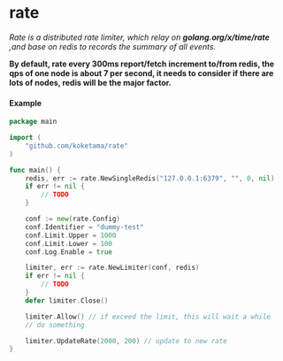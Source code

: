 # rate
*Rate is a distributed rate limiter, which relay on **golang.org/x/time/rate** ,and base on redis to records the summary of all events.*

**By default, rate every 300ms report/fetch increment to/from redis, the qps of one node is about 7 per second, it needs to consider if there are lots of nodes, redis will be the major factor.**





#### Example

```go
package main

import (
	"github.com/koketama/rate"
)

func main() {
	redis, err := rate.NewSingleRedis("127.0.0.1:6379", "", 0, nil)
	if err != nil {
		// TODO
	}

	conf := new(rate.Config)
	conf.Identifier = "dummy-test"
	conf.Limit.Upper = 1000
	conf.Limit.Lower = 100
	conf.Log.Enable = true

	limiter, err := rate.NewLimiter(conf, redis)
	if err != nil {
		// TODO
	}
	defer limiter.Close()

	limiter.Allow() // if exceed the limit, this will wait a while
	// do something

	limiter.UpdateRate(2000, 200) // update to new rate
}
```

